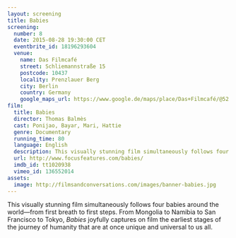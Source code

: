 ```yaml
---
layout: screening
title: Babies
screening:
  number: 8
  date: 2015-08-28 19:30:00 CET
  eventbrite_id: 18196293604
  venue:
    name: Das Filmcafé
    street: Schliemannstraße 15
    postcode: 10437
    locality: Prenzlauer Berg
    city: Berlin
    country: Germany
    google_maps_url: https://www.google.de/maps/place/Das+Filmcafé/@52.543592,13.41985,17z/data=!4m6!1m3!3m2!1s0x47a84dff985f5863:0x6730066f8aa942d6!2sDas+Filmcafé!3m1!1s0x47a84dff985f5863:0x6730066f8aa942d6
film:
  title: Babies
  director: Thomas Balmès
  cast: Ponijao, Bayar, Mari, Hattie
  genre: Documentary
  running_time: 80
  language: English
  description: This visually stunning film simultaneously follows four babies around the world—from first breath to first steps.  Babies joyfully captures on film the earliest stages of the journey of humanity that are at once unique and universal to us all.
  url: http://www.focusfeatures.com/babies/
  imdb_id: tt1020938
  vimeo_id: 136552014
assets:
  image: http://filmsandconversations.com/images/banner-babies.jpg
---
```

This visually stunning film simultaneously follows four babies around the world—from first breath to first steps.  From Mongolia to Namibia to San Francisco to Tokyo, *Babies* joyfully captures on film the earliest stages of the journey of humanity that are at once unique and universal to us all.
